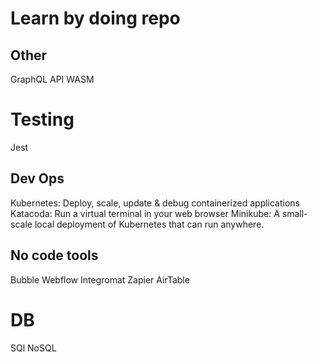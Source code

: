 # Learn by doing repo

## Other
GraphQL API
WASM

# Testing
Jest

## Dev Ops
Kubernetes: Deploy, scale, update & debug containerized applications
Katacoda: Run a virtual terminal in your web browser 
Minikube: A small-scale local deployment of Kubernetes that can run anywhere. 

## No code tools
Bubble
Webflow
Integromat
Zapier
AirTable

# DB
SQl
NoSQL

